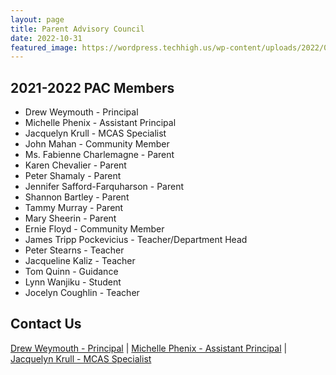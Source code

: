 ```yaml
---
layout: page
title: Parent Advisory Council
date: 2022-10-31
featured_image: https://wordpress.techhigh.us/wp-content/uploads/2022/04/julia-taubitz-FV-Jk0IAuhw-unsplash-1.jpg
---
```


## 2021-2022 PAC Members

- Drew Weymouth - Principal
- Michelle Phenix - Assistant Principal
- Jacquelyn Krull - MCAS Specialist
- John Mahan - Community Member
- Ms. Fabienne Charlemagne - Parent
- Karen Chevalier - Parent
- Peter Shamaly - Parent
- Jennifer Safford-Farquharson - Parent
- Shannon Bartley - Parent
- Tammy Murray - Parent
- Mary Sheerin - Parent
- Ernie Floyd - Community Member
- James Tripp Pockevicius - Teacher/Department Head
- Peter Stearns - Teacher
- Jacqueline Kaliz - Teacher
- Tom Quinn - Guidance
- Lynn Wanjiku - Student
- Jocelyn Coughlin - Teacher

## Contact Us

 [Drew Weymouth - Principal](mailto:weymouthdg@worcesterschools.net) | [Michelle Phenix - Assistant Principal](mailto:phenixm@worcesterschools.net) | [ Jacquelyn Krull - MCAS Specialist](mailto:krullj@worcesterschools.net)

